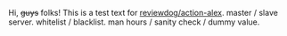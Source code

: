 Hi, ~~guys~~ folks! This is a test text for [reviewdog/action-alex].
master / slave server.
whitelist / blacklist.
man hours / sanity check / dummy value.

[reviewdog/action-alex]: https://github.com/reviewdog/action-alex
